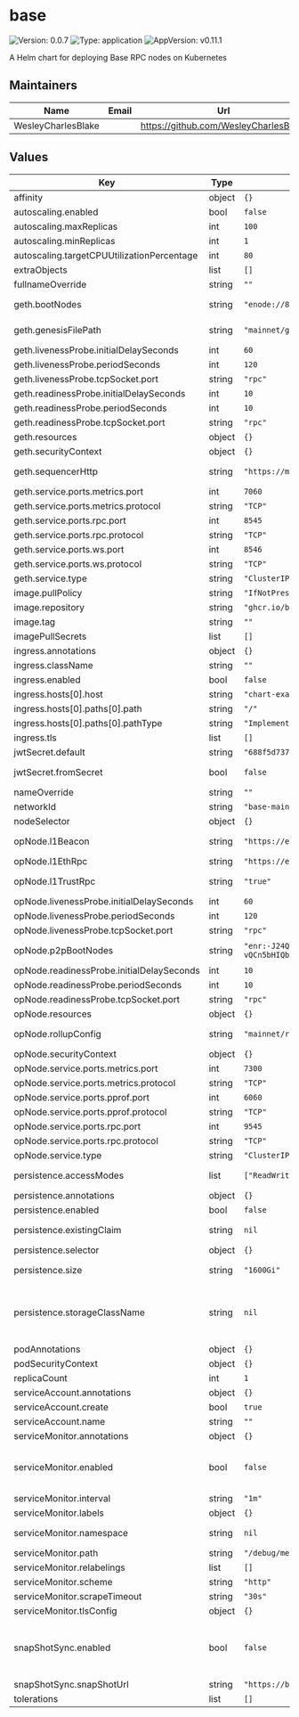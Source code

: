 # base

![Version: 0.0.7](https://img.shields.io/badge/Version-0.0.7-informational?style=flat-square) ![Type: application](https://img.shields.io/badge/Type-application-informational?style=flat-square) ![AppVersion: v0.11.1](https://img.shields.io/badge/AppVersion-v0.11.1-informational?style=flat-square)

A Helm chart for deploying Base RPC nodes on Kubernetes

## Maintainers

| Name | Email | Url |
| ---- | ------ | --- |
| WesleyCharlesBlake |  | <https://github.com/WesleyCharlesBlake> |

## Values

| Key | Type | Default | Description |
|-----|------|---------|-------------|
| affinity | object | `{}` |  |
| autoscaling.enabled | bool | `false` |  |
| autoscaling.maxReplicas | int | `100` |  |
| autoscaling.minReplicas | int | `1` |  |
| autoscaling.targetCPUUtilizationPercentage | int | `80` |  |
| extraObjects | list | `[]` | Extra K8s manifests to deploy |
| fullnameOverride | string | `""` |  |
| geth.bootNodes | string | `"enode://87a32fd13bd596b2ffca97020e31aef4ddcc1bbd4b95bb633d16c1329f654f34049ed240a36b449fda5e5225d70fe40bc667f53c304b71f8e68fc9d448690b51@3.231.138.188:30301,enode://ca21ea8f176adb2e229ce2d700830c844af0ea941a1d8152a9513b966fe525e809c3a6c73a2c18a12b74ed6ec4380edf91662778fe0b79f6a591236e49e176f9@184.72.129.189:30301,enode://acf4507a211ba7c1e52cdf4eef62cdc3c32e7c9c47998954f7ba024026f9a6b2150cd3f0b734d9c78e507ab70d59ba61dfe5c45e1078c7ad0775fb251d7735a2@3.220.145.177:30301,enode://8a5a5006159bf079d06a04e5eceab2a1ce6e0f721875b2a9c96905336219dbe14203d38f70f3754686a6324f786c2f9852d8c0dd3adac2d080f4db35efc678c5@3.231.11.52:30301,enode://cdadbe835308ad3557f9a1de8db411da1a260a98f8421d62da90e71da66e55e98aaa8e90aa7ce01b408a54e4bd2253d701218081ded3dbe5efbbc7b41d7cef79@54.198.153.150:30301"` | List of boot nodes for geth. Defaults to mainnet value. |
| geth.genesisFilePath | string | `"mainnet/genesis-l2.json"` | Genesis file path. Defaults to mainnet value. |
| geth.livenessProbe.initialDelaySeconds | int | `60` |  |
| geth.livenessProbe.periodSeconds | int | `120` |  |
| geth.livenessProbe.tcpSocket.port | string | `"rpc"` |  |
| geth.readinessProbe.initialDelaySeconds | int | `10` |  |
| geth.readinessProbe.periodSeconds | int | `10` |  |
| geth.readinessProbe.tcpSocket.port | string | `"rpc"` |  |
| geth.resources | object | `{}` |  |
| geth.securityContext | object | `{}` |  |
| geth.sequencerHttp | string | `"https://mainnet-sequencer.base.org"` | URL of the sequencer. Defaults to mainnet value. |
| geth.service.ports.metrics.port | int | `7060` |  |
| geth.service.ports.metrics.protocol | string | `"TCP"` |  |
| geth.service.ports.rpc.port | int | `8545` |  |
| geth.service.ports.rpc.protocol | string | `"TCP"` |  |
| geth.service.ports.ws.port | int | `8546` |  |
| geth.service.ports.ws.protocol | string | `"TCP"` |  |
| geth.service.type | string | `"ClusterIP"` |  |
| image.pullPolicy | string | `"IfNotPresent"` |  |
| image.repository | string | `"ghcr.io/base-org/node"` |  |
| image.tag | string | `""` |  |
| imagePullSecrets | list | `[]` |  |
| ingress.annotations | object | `{}` |  |
| ingress.className | string | `""` |  |
| ingress.enabled | bool | `false` |  |
| ingress.hosts[0].host | string | `"chart-example.local"` |  |
| ingress.hosts[0].paths[0].path | string | `"/"` |  |
| ingress.hosts[0].paths[0].pathType | string | `"ImplementationSpecific"` |  |
| ingress.tls | list | `[]` |  |
| jwtSecret.default | string | `"688f5d737bad920bdfb2fc2f488d6b6209eebda1dae949a8de91398d932c517a"` |  |
| jwtSecret.fromSecret | bool | `false` | Whether it loads the jwt secret from a Kubernetes secret |
| nameOverride | string | `""` |  |
| networkId | string | `"base-mainnet"` | Network id. Defaults to mainnet value. |
| nodeSelector | object | `{}` |  |
| opNode.l1Beacon | string | `"https://ethereum-beacon-api.publicnode.com"` | L1 Beacon URL. Defaults to mainnet value. |
| opNode.l1EthRpc | string | `"https://ethereum-rpc.publicnode.com"` | L1 RPC URL. Defaults to mainnet value. |
| opNode.l1TrustRpc | string | `"true"` | Boolean whether to trust L1 RPC. Defaults to true. |
| opNode.livenessProbe.initialDelaySeconds | int | `60` |  |
| opNode.livenessProbe.periodSeconds | int | `120` |  |
| opNode.livenessProbe.tcpSocket.port | string | `"rpc"` |  |
| opNode.p2pBootNodes | string | `"enr:-J24QNz9lbrKbN4iSmmjtnr7SjUMk4zB7f1krHZcTZx-JRKZd0kA2gjufUROD6T3sOWDVDnFJRvqBBo62zuF-hYCohOGAYiOoEyEgmlkgnY0gmlwhAPniryHb3BzdGFja4OFQgCJc2VjcDI1NmsxoQKNVFlCxh_B-716tTs-h1vMzZkSs1FTu_OYTNjgufplG4N0Y3CCJAaDdWRwgiQG,enr:-J24QH-f1wt99sfpHy4c0QJM-NfmsIfmlLAMMcgZCUEgKG_BBYFc6FwYgaMJMQN5dsRBJApIok0jFn-9CS842lGpLmqGAYiOoDRAgmlkgnY0gmlwhLhIgb2Hb3BzdGFja4OFQgCJc2VjcDI1NmsxoQJ9FTIv8B9myn1MWaC_2lJ-sMoeCDkusCsk4BYHjjCq04N0Y3CCJAaDdWRwgiQG,enr:-J24QDXyyxvQYsd0yfsN0cRr1lZ1N11zGTplMNlW4xNEc7LkPXh0NAJ9iSOVdRO95GPYAIc6xmyoCCG6_0JxdL3a0zaGAYiOoAjFgmlkgnY0gmlwhAPckbGHb3BzdGFja4OFQgCJc2VjcDI1NmsxoQJwoS7tzwxqXSyFL7g0JM-KWVbgvjfB8JA__T7yY_cYboN0Y3CCJAaDdWRwgiQG,enr:-J24QHmGyBwUZXIcsGYMaUqGGSl4CFdx9Tozu-vQCn5bHIQbR7On7dZbU61vYvfrJr30t0iahSqhc64J46MnUO2JvQaGAYiOoCKKgmlkgnY0gmlwhAPnCzSHb3BzdGFja4OFQgCJc2VjcDI1NmsxoQINc4fSijfbNIiGhcgvwjsjxVFJHUstK9L1T8OTKUjgloN0Y3CCJAaDdWRwgiQG,enr:-J24QG3ypT4xSu0gjb5PABCmVxZqBjVw9ca7pvsI8jl4KATYAnxBmfkaIuEqy9sKvDHKuNCsy57WwK9wTt2aQgcaDDyGAYiOoGAXgmlkgnY0gmlwhDbGmZaHb3BzdGFja4OFQgCJc2VjcDI1NmsxoQIeAK_--tcLEiu7HvoUlbV52MspE0uCocsx1f_rYvRenIN0Y3CCJAaDdWRwgiQG"` | List of OP Node P2P boot nodes. Defaults to mainnet value. |
| opNode.readinessProbe.initialDelaySeconds | int | `10` |  |
| opNode.readinessProbe.periodSeconds | int | `10` |  |
| opNode.readinessProbe.tcpSocket.port | string | `"rpc"` |  |
| opNode.resources | object | `{}` |  |
| opNode.rollupConfig | string | `"mainnet/rollup.json"` | Path to rollup config. Defaults to mainnet value. |
| opNode.securityContext | object | `{}` |  |
| opNode.service.ports.metrics.port | int | `7300` |  |
| opNode.service.ports.metrics.protocol | string | `"TCP"` |  |
| opNode.service.ports.pprof.port | int | `6060` |  |
| opNode.service.ports.pprof.protocol | string | `"TCP"` |  |
| opNode.service.ports.rpc.port | int | `9545` |  |
| opNode.service.ports.rpc.protocol | string | `"TCP"` |  |
| opNode.service.type | string | `"ClusterIP"` |  |
| persistence.accessModes | list | `["ReadWriteOnce"]` | Access mode for the volume claim template |
| persistence.annotations | object | `{}` | Annotations for volume claim template |
| persistence.enabled | bool | `false` | Uses an EmptyDir when not enabled |
| persistence.existingClaim | string | `nil` | Use an existing PVC when persistence.enabled |
| persistence.selector | object | `{}` | Selector for volume claim template |
| persistence.size | string | `"1600Gi"` | Requested size for volume claim template |
| persistence.storageClassName | string | `nil` | Use a specific storage class E.g 'local-path' for local storage to achieve best performance Read more (https://github.com/rancher/local-path-provisioner) |
| podAnnotations | object | `{}` |  |
| podSecurityContext | object | `{}` |  |
| replicaCount | int | `1` | Number of replicas for workload. |
| serviceAccount.annotations | object | `{}` |  |
| serviceAccount.create | bool | `true` |  |
| serviceAccount.name | string | `""` |  |
| serviceMonitor.annotations | object | `{}` | Additional ServiceMonitor annotations |
| serviceMonitor.enabled | bool | `false` | If true, a ServiceMonitor CRD is created for a prometheus operator https://github.com/coreos/prometheus-operator |
| serviceMonitor.interval | string | `"1m"` | ServiceMonitor scrape interval |
| serviceMonitor.labels | object | `{}` | Additional ServiceMonitor labels |
| serviceMonitor.namespace | string | `nil` | Alternative namespace for ServiceMonitor |
| serviceMonitor.path | string | `"/debug/metrics/prometheus"` | Path to scrape |
| serviceMonitor.relabelings | list | `[]` | ServiceMonitor relabelings |
| serviceMonitor.scheme | string | `"http"` | ServiceMonitor scheme |
| serviceMonitor.scrapeTimeout | string | `"30s"` | ServiceMonitor scrape timeout |
| serviceMonitor.tlsConfig | object | `{}` | ServiceMonitor TLS configuration |
| snapShotSync.enabled | bool | `false` | Whether to restore from snapshot. will run snapshot sync before starting node in an initContainer. refer to https://docs.base.org/guides/run-a-base-node/#snapshots |
| snapShotSync.snapShotUrl | string | `"https://base-snapshots-mainnet-archive.s3.amazonaws.com/$(curl https://base-snapshots-mainnet-archive.s3.amazonaws.com/latest)"` | The URL of snapshot to download. |
| tolerations | list | `[]` |  |

